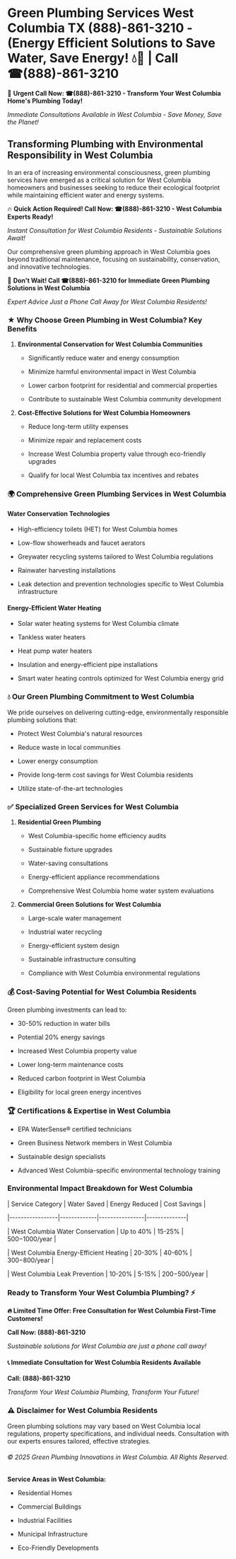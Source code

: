 # Green Plumbing Services West Columbia TX (888)-861-3210 - (Energy Efficient Solutions to Save Water, Save Energy! 💧🌿 | Call ☎(888)-861-3210

🚨 **Urgent Call Now: ☎(888)-861-3210 - Transform Your West Columbia Home's Plumbing Today!**
*Immediate Consultations Available in West Columbia - Save Money, Save the Planet!*

## Transforming Plumbing with Environmental Responsibility in West Columbia

In an era of increasing environmental consciousness, green plumbing services have emerged as a critical solution for West Columbia homeowners and businesses seeking to reduce their ecological footprint while maintaining efficient water and energy systems. 

🔥 **Quick Action Required! Call Now: ☎(888)-861-3210 - West Columbia Experts Ready!**
*Instant Consultation for West Columbia Residents - Sustainable Solutions Await!*

Our comprehensive green plumbing approach in West Columbia goes beyond traditional maintenance, focusing on sustainability, conservation, and innovative technologies.

🚨 **Don't Wait! Call ☎(888)-861-3210 for Immediate Green Plumbing Solutions in West Columbia**
*Expert Advice Just a Phone Call Away for West Columbia Residents!*

### ★ Why Choose Green Plumbing in West Columbia? Key Benefits

1. **Environmental Conservation for West Columbia Communities** 
   - Significantly reduce water and energy consumption
   - Minimize harmful environmental impact in West Columbia
   - Lower carbon footprint for residential and commercial properties
   - Contribute to sustainable West Columbia community development

2. **Cost-Effective Solutions for West Columbia Homeowners** 
   - Reduce long-term utility expenses
   - Minimize repair and replacement costs
   - Increase West Columbia property value through eco-friendly upgrades
   - Qualify for local West Columbia tax incentives and rebates

### 🌍 Comprehensive Green Plumbing Services in West Columbia

#### Water Conservation Technologies
- High-efficiency toilets (HET) for West Columbia homes
- Low-flow showerheads and faucet aerators
- Greywater recycling systems tailored to West Columbia regulations
- Rainwater harvesting installations
- Leak detection and prevention technologies specific to West Columbia infrastructure

#### Energy-Efficient Water Heating
- Solar water heating systems for West Columbia climate
- Tankless water heaters
- Heat pump water heaters
- Insulation and energy-efficient pipe installations
- Smart water heating controls optimized for West Columbia energy grid

### 💧 Our Green Plumbing Commitment to West Columbia

We pride ourselves on delivering cutting-edge, environmentally responsible plumbing solutions that:
- Protect West Columbia's natural resources
- Reduce waste in local communities
- Lower energy consumption
- Provide long-term cost savings for West Columbia residents
- Utilize state-of-the-art technologies

### ✅ Specialized Green Services for West Columbia

1. **Residential Green Plumbing**
   - West Columbia-specific home efficiency audits
   - Sustainable fixture upgrades
   - Water-saving consultations
   - Energy-efficient appliance recommendations
   - Comprehensive West Columbia home water system evaluations

2. **Commercial Green Solutions for West Columbia**
   - Large-scale water management
   - Industrial water recycling
   - Energy-efficient system design
   - Sustainable infrastructure consulting
   - Compliance with West Columbia environmental regulations

### 💰 Cost-Saving Potential for West Columbia Residents

Green plumbing investments can lead to:
- 30-50% reduction in water bills
- Potential 20% energy savings
- Increased West Columbia property value
- Lower long-term maintenance costs
- Reduced carbon footprint in West Columbia
- Eligibility for local green energy incentives

### 🏆 Certifications & Expertise in West Columbia

- EPA WaterSense® certified technicians
- Green Business Network members in West Columbia
- Sustainable design specialists
- Advanced West Columbia-specific environmental technology training

### Environmental Impact Breakdown for West Columbia

| Service Category | Water Saved | Energy Reduced | Cost Savings |
|-----------------|-------------|----------------|--------------|
| West Columbia Water Conservation | Up to 40% | 15-25% | $500-$1000/year |
| West Columbia Energy-Efficient Heating | 20-30% | 40-60% | $300-$800/year |
| West Columbia Leak Prevention | 10-20% | 5-15% | $200-$500/year |

### Ready to Transform Your West Columbia Plumbing? ⚡

**🔥 Limited Time Offer: Free Consultation for West Columbia First-Time Customers!**

**Call Now: (888)-861-3210**
*Sustainable solutions for West Columbia are just a phone call away!*

#### 📞 Immediate Consultation for West Columbia Residents Available

**Call: (888)-861-3210**
*Transform Your West Columbia Plumbing, Transform Your Future!*

### ⚠️ Disclaimer for West Columbia Residents

Green plumbing solutions may vary based on West Columbia local regulations, property specifications, and individual needs. Consultation with our experts ensures tailored, effective strategies.

###### © 2025 Green Plumbing Innovations in West Columbia. All Rights Reserved.

**Service Areas in West Columbia:** 
- Residential Homes
- Commercial Buildings
- Industrial Facilities
- Municipal Infrastructure
- Eco-Friendly Developments